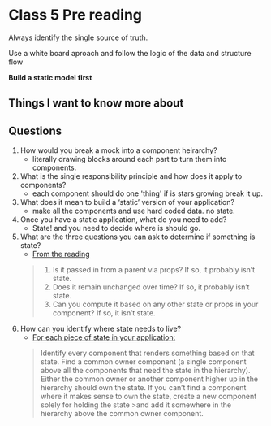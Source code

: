 # Class 5 Pre reading

Always identify the single source of truth. 

Use a white board aproach and follow the logic of the data and structure flow

**Build a static model first**

## Things I want to know more about

## Questions

1. How would you break a mock into a component heirarchy?
   - literally drawing blocks around each part to turn them into components.
2. What is the single responsibility principle and how does it apply to components?
   - each component should do one 'thing' if is stars growing break it up.
3. What does it mean to build a ‘static’ version of your application?
   - make all the components and use hard coded data. no state.
4. Once you have a static application, what do you need to add?
   - State! and you need to decide where is should go. 
5. What are the three questions you can ask to determine if something is state?
   - [From the reading](https://reactjs.org/docs/thinking-in-react.html)
   > 1. Is it passed in from a parent via props? If so, it probably isn’t state.
   > 2. Does it remain unchanged over time? If so, it probably isn’t state.
   > 3. Can you compute it based on any other state or props in your component? If so, it isn’t state.
6. How can you identify where state needs to live?
   - [For each piece of state in your application:](https://reactjs.org/docs/thinking-in-react.html)
    >Identify every component that renders something based on that state.
    >Find a common owner component (a single component above all the components that need the state in the hierarchy).
    >Either the common owner or another component higher up in the hierarchy should own the state.
    >If you can’t find a component where it makes sense to own the state, create a new component solely for holding the state >and add it somewhere in the hierarchy above the common owner component.


